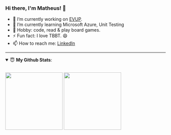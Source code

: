 ### Hi there, I'm Matheus! 👋

- 🔭 I’m currently working on [EVUP](https://evup.com.br/).
- 🌱 I’m currently learning Microsoft Azure, Unit Testing
- 🏓 Hobby: code, read & play board games.
- ⚡ Fun fact: I love TBBT. 😄
- 📫 How to reach me: [LinkedIn](https://www.linkedin.com/in/matheus-nani-b8649833/)

---

<details open>
 <summary> 😇 <b>My Github Stats</b>: </summary>
<br>
<p align = "center">  
 <div>
  <img height="180em" src="https://github-readme-stats.vercel.app/api?username=matheusnani&show_icons=true&theme=algolia&include_all_commits=true&count_private=true"/>
  <img height="180em" src="https://github-readme-stats.vercel.app/api/top-langs/?username=matheusnani&layout=compact&langs_count=6&theme=algolia"/>
</div>
</p>
</details>
